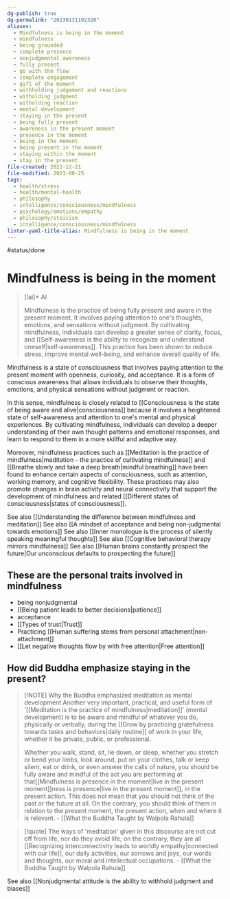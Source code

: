 ```yaml
---
dg-publish: true
dg-permalink: "20230131192320"
aliases:
  - Mindfulness is being in the moment
  - mindfulness
  - being grounded
  - complete presence
  - nonjudgmental awareness
  - fully present
  - go with the flow
  - complete engagement
  - gift of the moment
  - withholding judgement and reactions
  - witholding judgment
  - witholding reaction
  - mental development
  - staying in the present
  - being fully present
  - awareness in the present moment
  - presence in the moment
  - being in the moment
  - being present in the moment
  - staying within the moment
  - stay in the present
file-created: 2022-12-21
file-modified: 2023-08-25
tags:
  - health/stress
  - health/mental-health
  - philosophy
  - intelligence/consciousness/mindfulness
  - psychology/emotions/empathy
  - philosophy/stoicism
  - intelligence/consciousness/mindfulness
linter-yaml-title-alias: Mindfulness is being in the moment
---
```


#status/done

# Mindfulness is being in the moment

> [!ai]+ AI
>
> Mindfulness is the practice of being fully present and aware in the present moment. It involves paying attention to one's thoughts, emotions, and sensations without judgment. By cultivating mindfulness, individuals can develop a greater sense of clarity, focus, and [[Self-awareness is the ability to recognize and understand oneself|self-awareness]]. This practice has been shown to reduce stress, improve mental well-being, and enhance overall quality of life.

Mindfulness is a state of consciousness that involves paying attention to the present moment with openness, curiosity, and acceptance. It is a form of conscious awareness that allows individuals to observe their thoughts, emotions, and physical sensations without judgment or reaction.

In this sense, mindfulness is closely related to [[Consciousness is the state of being aware and alive|consciousness]] because it involves a heightened state of self-awareness and attention to one's mental and physical experiences. By cultivating mindfulness, individuals can develop a deeper understanding of their own thought patterns and emotional responses, and learn to respond to them in a more skillful and adaptive way.

Moreover, mindfulness practices such as [[Meditation is the practice of mindfulness|meditation - the practice of cultivating mindfulness]] and [[Breathe slowly and take a deep breath|mindful breathing]] have been found to enhance certain aspects of consciousness, such as attention, working memory, and cognitive flexibility. These practices may also promote changes in brain activity and neural connectivity that support the development of mindfulness and related [[Different states of consciousness|states of consciousness]].

See also [[Understanding the difference between mindfulness and meditation]]
See also [[A mindset of acceptance and being non-judgmental towards emotions]]
See also [[Inner monologue is the process of silently speaking meaningful thoughts]]
See also [[Cognitive behavioral therapy mirrors mindfulness]]
See also [[Human brains constantly prospect the future|Our unconscious defaults to prospecting the future]]

## These are the personal traits involved in mindfulness

- being nonjudgmental
- [[Being patient leads to better decisions|patience]]
- acceptance
- [[Types of trust|Trust]]
- Practicing [[Human suffering stems from personal attachment|non-attachment]]
- [[Let negative thoughts flow by with free attention|Free attention]]

## How did Buddha emphasize staying in the present?

> [!NOTE] Why the Buddha emphasized meditation as mental development
> Another very important, practical, and useful form of '[[Meditation is the practice of mindfulness|meditation]]' (mental development) is to be aware and mindful of whatever you do, physically or verbally, during the [[Grow by practicing gratefulness towards tasks and behaviors|daily routine]] of work in your life, whether it be private, public, or professional.
>
> Whether you walk, stand, sit, lie down, or sleep, whether you stretch or bend your limbs, look around, put on your clothes, talk or keep silent, eat or drink, or even answer the calls of nature, you should be fully aware and mindful of the act you are performing at that[[Mindfulness is presence in the moment|live in the present moment]]ness is presence|live in the present moment]], in the present action. This does not mean that you should not think of the past or the future at all. On the contrary, you should think of them in relation to the present moment, the present action, when and where it is relevant.
> \- [[What the Buddha Taught by Walpola Rahula]]

> [!quote]
> The ways of 'meditation' given in this discourse are not cut off from life, nor do they avoid life; on the contrary, they are all [[Recognizing interconnectivity leads to worldly empathy|connected with our life]], our daily activities, our sorrows and joys, our words and thoughts, our moral and intellectual occupations.
> \- [[What the Buddha Taught by Walpola Rahula]]

See also [[Nonjudgmental attitude is the ability to withhold judgment and biases]]
